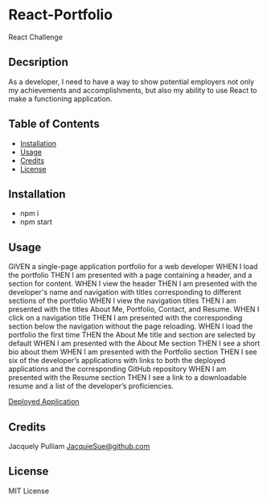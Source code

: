 # React-Portfolio
React Challenge

## Decsription

As a developer, I need to have a way to show  potential employers not only my achievements and accomplishments,  but also my ability to use React to make a functioning application.

## Table of Contents

- [Installation](#installation)
- [Usage](#usage)
- [Credits](#credits)
- [License](#license)

## Installation
 * npm i
 * npm start

## Usage
GIVEN a single-page application portfolio for a web developer
WHEN I load the portfolio
THEN I am presented with a page containing a header, and a section for content.
WHEN I view the header
THEN I am presented with the developer's name and navigation with titles corresponding to different sections of the portfolio
WHEN I view the navigation titles
THEN I am presented with the titles About Me, Portfolio, Contact, and Resume.
WHEN I click on a navigation title
THEN I am presented with the corresponding section below the navigation without the page reloading.
WHEN I load the portfolio the first time
THEN the About Me title and section are selected by default
WHEN I am presented with the About Me section
THEN I see a short bio about them
WHEN I am presented with the Portfolio section THEN I see six of the developer’s applications with links to both the deployed applications and the corresponding GitHub repository
WHEN I am presented with the Resume section
THEN I see a link to a downloadable resume and a list of the developer’s proficiencies.
<!-- WHEN I am presented with the Contact section
THEN I see a contact form with fields for a name, an email address, and a message
WHEN I move my cursor out of one of the form fields without entering text
THEN I receive a notification that this field is required
WHEN I enter text into the email address field
THEN I receive a notification if I have entered an invalid email address -->

[Deployed Application](http://localhost:3000/React-Portfolio)

## Credits

Jacquely Pulliam
[JacquieSue@github.com](JacquieSue@github.com)

## License

MIT License

